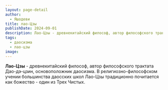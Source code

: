 ```yaml
---
layout: page-detail
author:
  - Яшодеви
title: лао-Цзы
publishDate: 2024-09-01
description: Лао-Цзы - древнекитайский философ, автор философского трактата Дао-дэ-цзин, основоположник даосизма. В религиозно-философском учении большинства даосских школ Лао-Цзы традиционно почитается как божество - один из Трех Чистых.
tags:
  - даосизма
  - лао-цзы
image:
---
```

**Лао-Цзы** - древнекитайский философ, автор философского трактата Дао-дэ-цзин, основоположник даосизма. В религиозно-философском учении большинства даосских школ Лао-Цзы традиционно почитается как божество - один из Трех Чистых.

